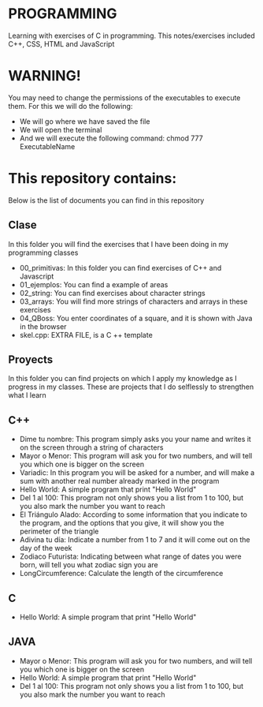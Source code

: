# PROGRAMMING
Learning with exercises of C in programming. This notes/exercises included C++, CSS, HTML and JavaScript

# WARNING!
You may need to change the permissions of the executables to execute them. For this we will do the following:
- We will go where we have saved the file
- We will open the terminal
- And we will execute the following command: chmod 777 ExecutableName

# This repository contains:
Below is the list of documents you can find in this repository

## Clase
In this folder you will find the exercises that I have been doing in my programming classes

 - 00_primitivas: In this folder you can find exercises of C++ and Javascript
 - 01_ejemplos: You can find a example of areas
 - 02_string: You can find exercises about character strings
 - 03_arrays: You will find more strings of characters and arrays in these exercises
 - 04_QBoss: You enter coordinates of a square, and it is shown with Java in the browser
 - skel.cpp: EXTRA FILE, is a C ++ template

## Proyects
In this folder you can find projects on which I apply my knowledge as I progress in my classes. These are projects that I do selflessly to strengthen what I learn

## C++
 - Dime tu nombre: This program simply asks you your name and writes it on the screen through a string of characters
 - Mayor o Menor: This program will ask you for two numbers, and will tell you which one is bigger on the screen
 - Variadic: In this program you will be asked for a number, and will make a sum with another real number already marked in the program
- Hello World: A simple program that print "Hello World"
- Del 1 al 100: This program not only shows you a list from 1 to 100, but you also mark the number you want to reach
- El Triángulo Alado: According to some information that you indicate to the program, and the options that you give, it will show you the perimeter of the triangle
- Adivina tu día: Indicate a number from 1 to 7 and it will come out on the day of the week
- Zodiaco Futurista: Indicating between what range of dates you were born, will tell you what zodiac sign you are
- LongCircumference: Calculate the length of the circumference

## C
- Hello World: A simple program that print "Hello World"

## JAVA
- Mayor o Menor: This program will ask you for two numbers, and will tell you which one is bigger on the screen
- Hello World: A simple program that print "Hello World"
- Del 1 al 100: This program not only shows you a list from 1 to 100, but you also mark the number you want to reach
